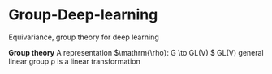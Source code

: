 # Group-Deep-learning
Equivariance, group theory for deep learning

**Group theory**
A representation $\mathrm{\rho}: G \to GL(V) $ 
GL(V) general linear group
$\mathrm{\rho}$ is a linear transformation 
